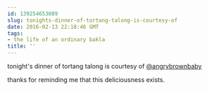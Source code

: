 ```yaml
---
id: 139254653089
slug: tonights-dinner-of-tortang-talong-is-courtesy-of
date: 2016-02-13 22:18:46 GMT
tags:
- the life of an ordinary bakla
title: ''
---
```

tonight&#39;s dinner of tortang talong is courtesy of <a class="tumblelog" href="http://tmblr.co/mP3M9zZwFjPr46FPtpN2PEg">@angrybrownbaby</a>

thanks for reminding me that this deliciousness exists. 